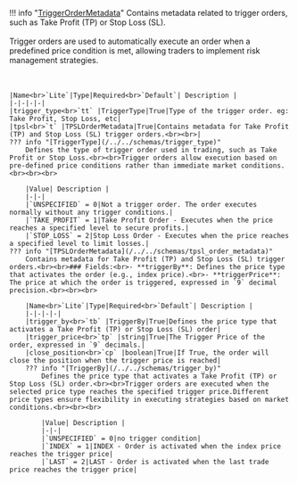 !!! info "[TriggerOrderMetadata](/../../schemas/trigger_order_metadata)"
    Contains metadata related to trigger orders, such as Take Profit (TP) or Stop Loss (SL).<br><br>Trigger orders are used to automatically execute an order when a predefined price condition is met, allowing traders to implement risk management strategies.<br><br><br>

    |Name<br>`Lite`|Type|Required<br>`Default`| Description |
    |-|-|-|-|
    |trigger_type<br>`tt` |TriggerType|True|Type of the trigger order. eg: Take Profit, Stop Loss, etc|
    |tpsl<br>`t` |TPSLOrderMetadata|True|Contains metadata for Take Profit (TP) and Stop Loss (SL) trigger orders.<br><br>|
    ??? info "[TriggerType](/../../schemas/trigger_type)"
        Defines the type of trigger order used in trading, such as Take Profit or Stop Loss.<br><br>Trigger orders allow execution based on pre-defined price conditions rather than immediate market conditions.<br><br><br>

        |Value| Description |
        |-|-|
        |`UNSPECIFIED` = 0|Not a trigger order. The order executes normally without any trigger conditions.|
        |`TAKE_PROFIT` = 1|Take Profit Order - Executes when the price reaches a specified level to secure profits.|
        |`STOP_LOSS` = 2|Stop Loss Order - Executes when the price reaches a specified level to limit losses.|
    ??? info "[TPSLOrderMetadata](/../../schemas/tpsl_order_metadata)"
        Contains metadata for Take Profit (TP) and Stop Loss (SL) trigger orders.<br><br>### Fields:<br>- **triggerBy**: Defines the price type that activates the order (e.g., index price).<br>- **triggerPrice**: The price at which the order is triggered, expressed in `9` decimal precision.<br><br><br>

        |Name<br>`Lite`|Type|Required<br>`Default`| Description |
        |-|-|-|-|
        |trigger_by<br>`tb` |TriggerBy|True|Defines the price type that activates a Take Profit (TP) or Stop Loss (SL) order|
        |trigger_price<br>`tp` |string|True|The Trigger Price of the order, expressed in `9` decimals.|
        |close_position<br>`cp` |boolean|True|If True, the order will close the position when the trigger price is reached|
        ??? info "[TriggerBy](/../../schemas/trigger_by)"
            Defines the price type that activates a Take Profit (TP) or Stop Loss (SL) order.<br><br>Trigger orders are executed when the selected price type reaches the specified trigger price.Different price types ensure flexibility in executing strategies based on market conditions.<br><br><br>

            |Value| Description |
            |-|-|
            |`UNSPECIFIED` = 0|no trigger condition|
            |`INDEX` = 1|INDEX - Order is activated when the index price reaches the trigger price|
            |`LAST` = 2|LAST - Order is activated when the last trade price reaches the trigger price|
